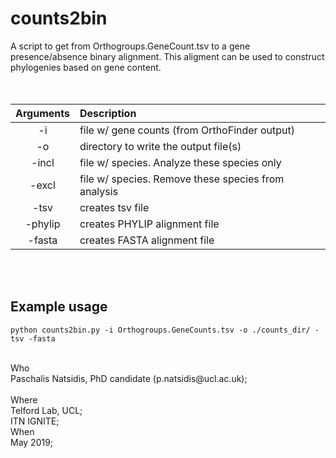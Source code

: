 # counts2bin
A script to get from Orthogroups.GeneCount.tsv to a gene presence/absence binary alignment. This aligment can be used to construct phylogenies based on gene content.
<br> 
<br> 
<br> 

Arguments    |  Description             
:-------------:|:-----------------------
-i <filename> | file w/ gene counts (from OrthoFinder output)
-o <filename> | directory to write the output file(s)
-incl <filename> | file w/ species. Analyze these species only
-excl <filename> | file w/ species. Remove these species from analysis
-tsv | creates tsv file
-phylip | creates PHYLIP alignment file
-fasta | creates FASTA alignment file
<br> 
<br>  
 
## Example usage

```
python counts2bin.py -i Orthogroups.GeneCounts.tsv -o ./counts_dir/ -tsv -fasta
```
 
<br>
Who<br> 
 Paschalis Natsidis, PhD candidate (p.natsidis@ucl.ac.uk); <br>
 <br>
Where<br>
 Telford Lab, UCL;<br>
 ITN IGNITE; 
  <br>
When<br> 
 May 2019; 
